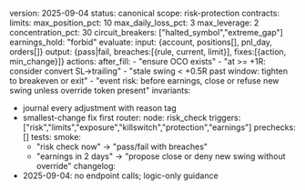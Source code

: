 version: 2025-09-04
status: canonical
scope: risk-protection
contracts:
  limits:
    max_position_pct: 10
    max_daily_loss_pct: 3
    max_leverage: 2
    concentration_pct: 30
    circuit_breakers: ["halted_symbol","extreme_gap"]
    earnings_hold: "forbid"
  evaluate:
    input: {account, positions[], pnl_day, orders[]}
    output: {pass|fail, breaches:[{rule, current, limit}], fixes:[{action, min_change}]}
actions:
  after_fill:
    - "ensure OCO exists"
    - "at >= +1R: consider convert SL->trailing"
    - "stale swing < +0.5R past window: tighten to breakeven or exit"
    - "event risk: before earnings, close or refuse new swing unless override token present"
invariants:
  - journal every adjustment with reason tag
  - smallest-change fix first
router:
  node: risk_check
  triggers: ["risk","limits","exposure","killswitch","protection","earnings"]
  prechecks: []
tests:
  smoke:
    - "risk check now" -> "pass/fail with breaches"
    - "earnings in 2 days" -> "propose close or deny new swing without override"
changelog:
  - 2025-09-04: no endpoint calls; logic-only guidance

